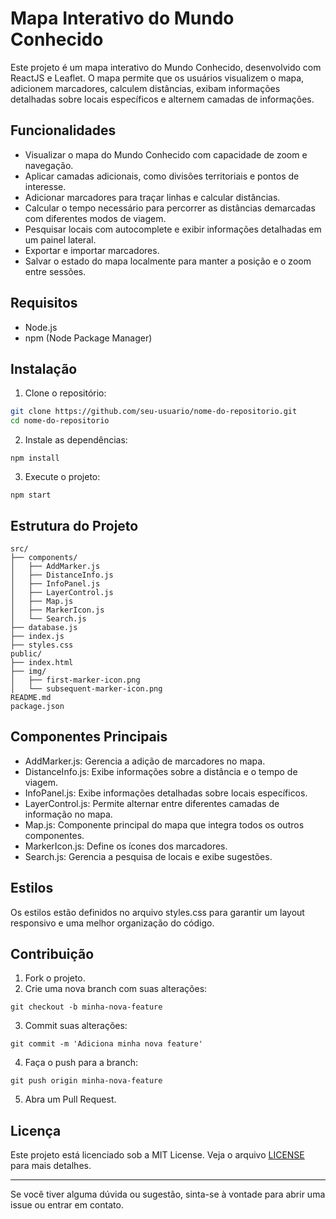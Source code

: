 # Mapa Interativo do Mundo Conhecido

Este projeto é um mapa interativo do Mundo Conhecido, desenvolvido com ReactJS e Leaflet. O mapa permite que os usuários visualizem o mapa, adicionem marcadores, calculem distâncias, exibam informações detalhadas sobre locais específicos e alternem camadas de informações.

## Funcionalidades

- Visualizar o mapa do Mundo Conhecido com capacidade de zoom e navegação.
- Aplicar camadas adicionais, como divisões territoriais e pontos de interesse.
- Adicionar marcadores para traçar linhas e calcular distâncias.
- Calcular o tempo necessário para percorrer as distâncias demarcadas com diferentes modos de viagem.
- Pesquisar locais com autocomplete e exibir informações detalhadas em um painel lateral.
- Exportar e importar marcadores.
- Salvar o estado do mapa localmente para manter a posição e o zoom entre sessões.

## Requisitos

- Node.js
- npm (Node Package Manager)

## Instalação

1. Clone o repositório:

```bash
git clone https://github.com/seu-usuario/nome-do-repositorio.git
cd nome-do-repositorio
```

2. Instale as dependências:

```
npm install
```

3. Execute o projeto:

```
npm start
```

## Estrutura do Projeto

```
src/
├── components/
│   ├── AddMarker.js
│   ├── DistanceInfo.js
│   ├── InfoPanel.js
│   ├── LayerControl.js
│   ├── Map.js
│   ├── MarkerIcon.js
│   └── Search.js
├── database.js
├── index.js
├── styles.css
public/
├── index.html
├── img/
│   ├── first-marker-icon.png
│   └── subsequent-marker-icon.png
README.md
package.json
```

## Componentes Principais

- AddMarker.js: Gerencia a adição de marcadores no mapa.
- DistanceInfo.js: Exibe informações sobre a distância e o tempo de viagem.
- InfoPanel.js: Exibe informações detalhadas sobre locais específicos.
- LayerControl.js: Permite alternar entre diferentes camadas de informação no mapa.
- Map.js: Componente principal do mapa que integra todos os outros componentes.
- MarkerIcon.js: Define os ícones dos marcadores.
- Search.js: Gerencia a pesquisa de locais e exibe sugestões.

## Estilos

Os estilos estão definidos no arquivo styles.css para garantir um layout responsivo e uma melhor organização do código.

## Contribuição

1. Fork o projeto.
2. Crie uma nova branch com suas alterações:

```
git checkout -b minha-nova-feature
```

3. Commit suas alterações:

```
git commit -m 'Adiciona minha nova feature'
```

4. Faça o push para a branch:

```
git push origin minha-nova-feature
```

5. Abra um Pull Request.

## Licença

Este projeto está licenciado sob a MIT License. Veja o arquivo [LICENSE](LICENSE) para mais detalhes.

---

Se você tiver alguma dúvida ou sugestão, sinta-se à vontade para abrir uma issue ou entrar em contato.
